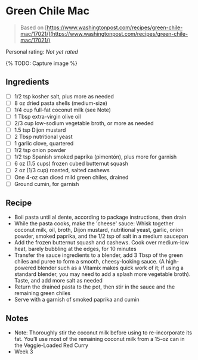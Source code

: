 # Green Chile Mac

> Based on [https://www.washingtonpost.com/recipes/green-chile-mac/17021/](https://www.washingtonpost.com/recipes/green-chile-mac/17021/)

<!-- {cts} rating=0; (User can specify rating on scale of 1-5) -->

Personal rating: *Not yet rated*

<!-- {cte} -->

<!-- {cts} name_image=None; (User can specify image name) -->

{% TODO: Capture image %}

<!-- {cte} -->

## Ingredients

- [ ] 1/2 tsp kosher salt, plus more as needed
- [ ] 8 oz dried pasta shells (medium-size)
- [ ] 1/4 cup full-fat coconut milk (see Note)
- [ ] 1 Tbsp extra-virgin olive oil
- [ ] 2/3 cup low-sodium vegetable broth, or more as needed
- [ ] 1.5 tsp Dijon mustard
- [ ] 2 Tbsp nutritional yeast
- [ ] 1 garlic clove, quartered
- [ ] 1/2 tsp onion powder
- [ ] 1/2 tsp Spanish smoked paprika (pimentón), plus more for garnish
- [ ] 6 oz (1.5 cups) frozen cubed butternut squash
- [ ] 2 oz (1/3 cup) roasted, salted cashews
- [ ] One 4-oz can diced mild green chiles, drained
- [ ] Ground cumin, for garnish

## Recipe

- Boil pasta until al dente, according to package instructions, then drain
- While the pasta cooks, make the 'cheese' sauce: Whisk together coconut milk, oil, broth, Dijon mustard, nutritional yeast, garlic, onion powder, smoked paprika, and the 1/2 tsp of salt in a medium saucepan
- Add the frozen butternut squash and cashews. Cook over medium-low heat, barely bubbling at the edges, for 10 minutes
- Transfer the sauce ingredients to a blender, add 3 Tbsp of the green chiles and puree to form a smooth, cheesy-looking sauce. (A high-powered blender such as a Vitamix makes quick work of it; if using a standard blender, you may need to add a splash more vegetable broth). Taste, and add more salt as needed
- Return the drained pasta to the pot, then stir in the sauce and the remaining green chiles
- Serve with a garnish of smoked paprika and cumin

## Notes

- Note: Thoroughly stir the coconut milk before using to re-incorporate its fat. You’ll use most of the remaining coconut milk from a 15-oz can in the Veggie-Loaded Red Curry
- Week 3
